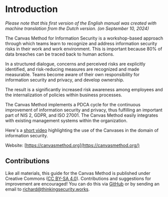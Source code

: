 # Introduction

*Please note that this first version of the English manual was created with machine translation from the Dutch version. (on September 10, 2024)*

The Canvas Method for Information Security is a workshop-based approach through which teams learn to recognize and address information security risks in their work and work environment. This is important because 80% of data breaches can be traced back to human actions.

In a structured dialogue, concerns and perceived risks are explicitly identified, and risk-reducing measures are recognized and made measurable. Teams become aware of their own responsibility for information security and privacy, and develop ownership.

The result is a significantly increased risk awareness among employees and the internalization of policies within business processes.

The Canvas Method implements a PDCA cycle for the continuous improvement of information security and privacy, thus fulfilling an important part of NIS 2, GDPR, and ISO 27001. The Canvas Method easily integrates with existing management systems within the organization.

Here's a [short video](https://www.youtube.com/watch?v=Gy-yQ2UbSzA) highlighting the use of the Canvases in the domain of information security.

Website: [https://canvasmethod.org](https://canvasmethod.org/)

## Contributions

Like all materials, this guide for the Canvas Method is published under Creative Commons ([CC BY-SA 4.0](http://creativecommons.org/licenses/by-sa/4.0/)). Contributions and suggestions for improvement are encouraged! You can do this via [GitHub](https://github.com/rkranendonk/canvasmethod) or by sending an email to richard@thinkingsecurity.works.